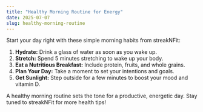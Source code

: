 ```yaml
---
title: "Healthy Morning Routine for Energy"
date: 2025-07-07
slug: healthy-morning-routine
---
```


Start your day right with these simple morning habits from streakNFit:

1. **Hydrate:** Drink a glass of water as soon as you wake up.
2. **Stretch:** Spend 5 minutes stretching to wake up your body.
3. **Eat a Nutritious Breakfast:** Include protein, fruits, and whole grains.
4. **Plan Your Day:** Take a moment to set your intentions and goals.
5. **Get Sunlight:** Step outside for a few minutes to boost your mood and vitamin D.

A healthy morning routine sets the tone for a productive, energetic day. Stay tuned to streakNFit for more health tips!
